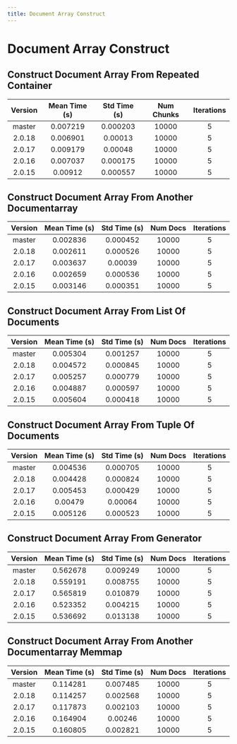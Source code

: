 ```yaml
---
title: Document Array Construct
---
```

# Document Array Construct

## Construct Document Array From Repeated Container

| Version | Mean Time (s) | Std Time (s) | Num Chunks | Iterations |
| :---: | :---: | :---: | :---: | :---: |
| master | 0.007219 | 0.000203 | 10000 | 5 |
| 2.0.18 | 0.006901 | 0.00013 | 10000 | 5 |
| 2.0.17 | 0.009179 | 0.00048 | 10000 | 5 |
| 2.0.16 | 0.007037 | 0.000175 | 10000 | 5 |
| 2.0.15 | 0.00912 | 0.000557 | 10000 | 5 |
## Construct Document Array From Another Documentarray

| Version | Mean Time (s) | Std Time (s) | Num Docs | Iterations |
| :---: | :---: | :---: | :---: | :---: |
| master | 0.002836 | 0.000452 | 10000 | 5 |
| 2.0.18 | 0.002611 | 0.000526 | 10000 | 5 |
| 2.0.17 | 0.003637 | 0.00039 | 10000 | 5 |
| 2.0.16 | 0.002659 | 0.000536 | 10000 | 5 |
| 2.0.15 | 0.003146 | 0.000351 | 10000 | 5 |
## Construct Document Array From List Of Documents

| Version | Mean Time (s) | Std Time (s) | Num Docs | Iterations |
| :---: | :---: | :---: | :---: | :---: |
| master | 0.005304 | 0.001257 | 10000 | 5 |
| 2.0.18 | 0.004572 | 0.000845 | 10000 | 5 |
| 2.0.17 | 0.005257 | 0.000779 | 10000 | 5 |
| 2.0.16 | 0.004887 | 0.000597 | 10000 | 5 |
| 2.0.15 | 0.005604 | 0.000418 | 10000 | 5 |
## Construct Document Array From Tuple Of Documents

| Version | Mean Time (s) | Std Time (s) | Num Docs | Iterations |
| :---: | :---: | :---: | :---: | :---: |
| master | 0.004536 | 0.000705 | 10000 | 5 |
| 2.0.18 | 0.004428 | 0.000824 | 10000 | 5 |
| 2.0.17 | 0.005453 | 0.000429 | 10000 | 5 |
| 2.0.16 | 0.00479 | 0.00064 | 10000 | 5 |
| 2.0.15 | 0.005126 | 0.000523 | 10000 | 5 |
## Construct Document Array From Generator

| Version | Mean Time (s) | Std Time (s) | Num Docs | Iterations |
| :---: | :---: | :---: | :---: | :---: |
| master | 0.562678 | 0.009249 | 10000 | 5 |
| 2.0.18 | 0.559191 | 0.008755 | 10000 | 5 |
| 2.0.17 | 0.565819 | 0.010879 | 10000 | 5 |
| 2.0.16 | 0.523352 | 0.004215 | 10000 | 5 |
| 2.0.15 | 0.536692 | 0.013138 | 10000 | 5 |
## Construct Document Array From Another Documentarray Memmap

| Version | Mean Time (s) | Std Time (s) | Num Docs | Iterations |
| :---: | :---: | :---: | :---: | :---: |
| master | 0.114281 | 0.007485 | 10000 | 5 |
| 2.0.18 | 0.114257 | 0.002568 | 10000 | 5 |
| 2.0.17 | 0.117873 | 0.002103 | 10000 | 5 |
| 2.0.16 | 0.164904 | 0.00246 | 10000 | 5 |
| 2.0.15 | 0.160805 | 0.002821 | 10000 | 5 |
